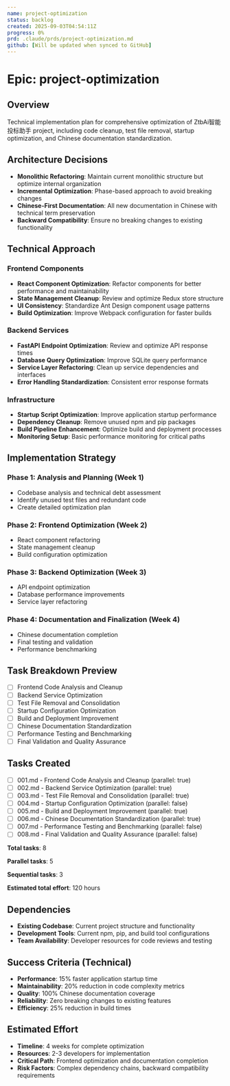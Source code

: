 ```yaml
---
name: project-optimization
status: backlog
created: 2025-09-03T04:54:11Z
progress: 0%
prd: .claude/prds/project-optimization.md
github: [Will be updated when synced to GitHub]
---
```


# Epic: project-optimization

## Overview
Technical implementation plan for comprehensive optimization of ZtbAi智能投标助手 project, including code cleanup, test file removal, startup optimization, and Chinese documentation standardization.

## Architecture Decisions
- **Monolithic Refactoring**: Maintain current monolithic structure but optimize internal organization
- **Incremental Optimization**: Phase-based approach to avoid breaking changes
- **Chinese-First Documentation**: All new documentation in Chinese with technical term preservation
- **Backward Compatibility**: Ensure no breaking changes to existing functionality

## Technical Approach

### Frontend Components
- **React Component Optimization**: Refactor components for better performance and maintainability
- **State Management Cleanup**: Review and optimize Redux store structure
- **UI Consistency**: Standardize Ant Design component usage patterns
- **Build Optimization**: Improve Webpack configuration for faster builds

### Backend Services  
- **FastAPI Endpoint Optimization**: Review and optimize API response times
- **Database Query Optimization**: Improve SQLite query performance
- **Service Layer Refactoring**: Clean up service dependencies and interfaces
- **Error Handling Standardization**: Consistent error response formats

### Infrastructure
- **Startup Script Optimization**: Improve application startup performance
- **Dependency Cleanup**: Remove unused npm and pip packages
- **Build Pipeline Enhancement**: Optimize build and deployment processes
- **Monitoring Setup**: Basic performance monitoring for critical paths

## Implementation Strategy

### Phase 1: Analysis and Planning (Week 1)
- Codebase analysis and technical debt assessment
- Identify unused test files and redundant code
- Create detailed optimization plan

### Phase 2: Frontend Optimization (Week 2)  
- React component refactoring
- State management cleanup
- Build configuration optimization

### Phase 3: Backend Optimization (Week 3)
- API endpoint optimization
- Database performance improvements
- Service layer refactoring

### Phase 4: Documentation and Finalization (Week 4)
- Chinese documentation completion
- Final testing and validation
- Performance benchmarking

## Task Breakdown Preview
- [ ] Frontend Code Analysis and Cleanup
- [ ] Backend Service Optimization  
- [ ] Test File Removal and Consolidation
- [ ] Startup Configuration Optimization
- [ ] Build and Deployment Improvement
- [ ] Chinese Documentation Standardization
- [ ] Performance Testing and Benchmarking
- [ ] Final Validation and Quality Assurance

## Tasks Created
- [ ] 001.md - Frontend Code Analysis and Cleanup (parallel: true)
- [ ] 002.md - Backend Service Optimization (parallel: true)
- [ ] 003.md - Test File Removal and Consolidation (parallel: true)
- [ ] 004.md - Startup Configuration Optimization (parallel: false)
- [ ] 005.md - Build and Deployment Improvement (parallel: true)
- [ ] 006.md - Chinese Documentation Standardization (parallel: true)
- [ ] 007.md - Performance Testing and Benchmarking (parallel: false)
- [ ] 008.md - Final Validation and Quality Assurance (parallel: false)

**Total tasks**: 8

**Parallel tasks**: 5

**Sequential tasks**: 3

**Estimated total effort**: 120 hours

## Dependencies
- **Existing Codebase**: Current project structure and functionality
- **Development Tools**: Current npm, pip, and build tool configurations
- **Team Availability**: Developer resources for code reviews and testing

## Success Criteria (Technical)
- **Performance**: 15% faster application startup time
- **Maintainability**: 20% reduction in code complexity metrics
- **Quality**: 100% Chinese documentation coverage
- **Reliability**: Zero breaking changes to existing features
- **Efficiency**: 25% reduction in build times

## Estimated Effort
- **Timeline**: 4 weeks for complete optimization
- **Resources**: 2-3 developers for implementation
- **Critical Path**: Frontend optimization and documentation completion
- **Risk Factors**: Complex dependency chains, backward compatibility requirements